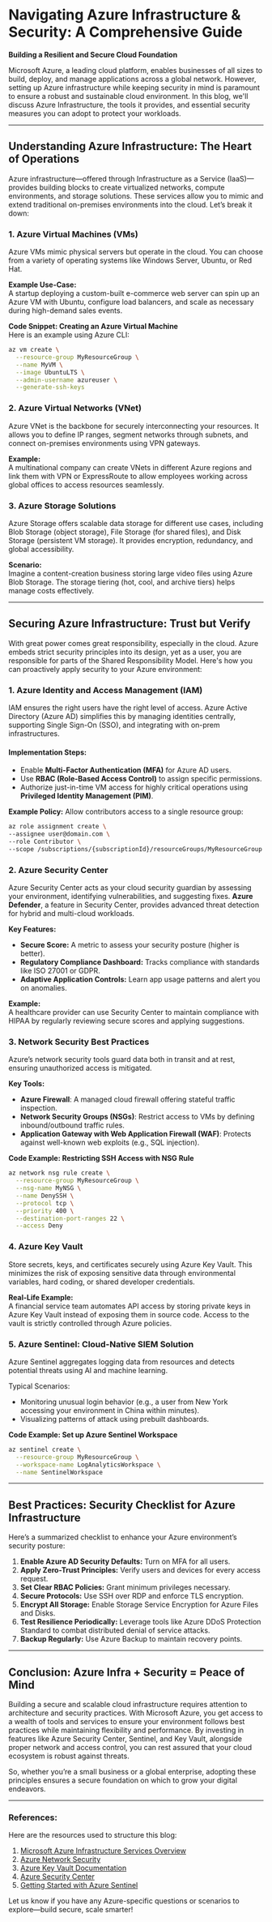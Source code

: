 # Navigating Azure Infrastructure & Security: A Comprehensive Guide  
**Building a Resilient and Secure Cloud Foundation**

Microsoft Azure, a leading cloud platform, enables businesses of all sizes to build, deploy, and manage applications across a global network. However, setting up Azure infrastructure while keeping security in mind is paramount to ensure a robust and sustainable cloud environment. In this blog, we'll discuss Azure Infrastructure, the tools it provides, and essential security measures you can adopt to protect your workloads.

---

## **Understanding Azure Infrastructure: The Heart of Operations**  

Azure infrastructure—offered through Infrastructure as a Service (IaaS)—provides building blocks to create virtualized networks, compute environments, and storage solutions. These services allow you to mimic and extend traditional on-premises environments into the cloud. Let’s break it down:  

### **1. Azure Virtual Machines (VMs)**  
Azure VMs mimic physical servers but operate in the cloud. You can choose from a variety of operating systems like Windows Server, Ubuntu, or Red Hat.  

**Example Use-Case:**  
A startup deploying a custom-built e-commerce web server can spin up an Azure VM with Ubuntu, configure load balancers, and scale as necessary during high-demand sales events.  

**Code Snippet: Creating an Azure Virtual Machine**  
Here is an example using Azure CLI:  
```bash
az vm create \
  --resource-group MyResourceGroup \
  --name MyVM \
  --image UbuntuLTS \
  --admin-username azureuser \
  --generate-ssh-keys
```

### **2. Azure Virtual Networks (VNet)**  
Azure VNet is the backbone for securely interconnecting your resources. It allows you to define IP ranges, segment networks through subnets, and connect on-premises environments using VPN gateways.  

**Example:**  
A multinational company can create VNets in different Azure regions and link them with VPN or ExpressRoute to allow employees working across global offices to access resources seamlessly.  

### **3. Azure Storage Solutions**  
Azure Storage offers scalable data storage for different use cases, including Blob Storage (object storage), File Storage (for shared files), and Disk Storage (persistent VM storage). It provides encryption, redundancy, and global accessibility.  

**Scenario:**  
Imagine a content-creation business storing large video files using Azure Blob Storage. The storage tiering (hot, cool, and archive tiers) helps manage costs effectively.  

---

## **Securing Azure Infrastructure: Trust but Verify**  

With great power comes great responsibility, especially in the cloud. Azure embeds strict security principles into its design, yet as a user, you are responsible for parts of the Shared Responsibility Model. Here's how you can proactively apply security to your Azure environment:  

### **1. Azure Identity and Access Management (IAM)**  
IAM ensures the right users have the right level of access. Azure Active Directory (Azure AD) simplifies this by managing identities centrally, supporting Single Sign-On (SSO), and integrating with on-prem infrastructures.  

#### **Implementation Steps:**  
- Enable **Multi-Factor Authentication (MFA)** for Azure AD users.  
- Use **RBAC (Role-Based Access Control)** to assign specific permissions.  
- Authorize just-in-time VM access for highly critical operations using **Privileged Identity Management (PIM)**.  

**Example Policy:** Allow contributors access to a single resource group:  
```bash
az role assignment create \
--assignee user@domain.com \
--role Contributor \
--scope /subscriptions/{subscriptionId}/resourceGroups/MyResourceGroup
```

### **2. Azure Security Center**  
Azure Security Center acts as your cloud security guardian by assessing your environment, identifying vulnerabilities, and suggesting fixes. **Azure Defender**, a feature in Security Center, provides advanced threat detection for hybrid and multi-cloud workloads.

**Key Features:**  
- **Secure Score:** A metric to assess your security posture (higher is better).  
- **Regulatory Compliance Dashboard:** Tracks compliance with standards like ISO 27001 or GDPR.  
- **Adaptive Application Controls:** Learn app usage patterns and alert you on anomalies.  

**Example:**  
A healthcare provider can use Security Center to maintain compliance with HIPAA by regularly reviewing secure scores and applying suggestions.  

### **3. Network Security Best Practices**  
Azure’s network security tools guard data both in transit and at rest, ensuring unauthorized access is mitigated.

**Key Tools:**  
- **Azure Firewall**: A managed cloud firewall offering stateful traffic inspection.  
- **Network Security Groups (NSGs)**: Restrict access to VMs by defining inbound/outbound traffic rules.  
- **Application Gateway with Web Application Firewall (WAF)**: Protects against well-known web exploits (e.g., SQL injection).  

**Code Example: Restricting SSH Access with NSG Rule**  
```bash
az network nsg rule create \
  --resource-group MyResourceGroup \
  --nsg-name MyNSG \
  --name DenySSH \
  --protocol tcp \
  --priority 400 \
  --destination-port-ranges 22 \
  --access Deny
```

### **4. Azure Key Vault**  
Store secrets, keys, and certificates securely using Azure Key Vault. This minimizes the risk of exposing sensitive data through environmental variables, hard coding, or shared developer credentials.  

**Real-Life Example:**  
A financial service team automates API access by storing private keys in Azure Key Vault instead of exposing them in source code. Access to the vault is strictly controlled through Azure policies.  

### **5. Azure Sentinel: Cloud-Native SIEM Solution**  
Azure Sentinel aggregates logging data from resources and detects potential threats using AI and machine learning.  

Typical Scenarios:  
- Monitoring unusual login behavior (e.g., a user from New York accessing your environment in China within minutes).  
- Visualizing patterns of attack using prebuilt dashboards.  

**Code Example: Set up Azure Sentinel Workspace**  
```bash
az sentinel create \
  --resource-group MyResourceGroup \
  --workspace-name LogAnalyticsWorkspace \
  --name SentinelWorkspace
```

---

## **Best Practices: Security Checklist for Azure Infrastructure**  

Here’s a summarized checklist to enhance your Azure environment’s security posture:  

1. **Enable Azure AD Security Defaults:** Turn on MFA for all users.  
2. **Apply Zero-Trust Principles:** Verify users and devices for every access request.  
3. **Set Clear RBAC Policies:** Grant minimum privileges necessary.  
4. **Secure Protocols:** Use SSH over RDP and enforce TLS encryption.  
5. **Encrypt All Storage:** Enable Storage Service Encryption for Azure Files and Disks.  
6. **Test Resilience Periodically:** Leverage tools like Azure DDoS Protection Standard to combat distributed denial of service attacks.  
7. **Backup Regularly:** Use Azure Backup to maintain recovery points.  

---

## **Conclusion: Azure Infra + Security = Peace of Mind**

Building a secure and scalable cloud infrastructure requires attention to architecture and security practices. With Microsoft Azure, you get access to a wealth of tools and services to ensure your environment follows best practices while maintaining flexibility and performance. By investing in features like Azure Security Center, Sentinel, and Key Vault, alongside proper network and access control, you can rest assured that your cloud ecosystem is robust against threats.  

So, whether you’re a small business or a global enterprise, adopting these principles ensures a secure foundation on which to grow your digital endeavors.  

---

### **References:**  
Here are the resources used to structure this blog:  
1. [Microsoft Azure Infrastructure Services Overview](https://learn.microsoft.com/en-us/azure/virtual-machines/)  
2. [Azure Network Security](https://learn.microsoft.com/en-us/azure/network-security/network-security-overview)  
3. [Azure Key Vault Documentation](https://learn.microsoft.com/en-us/azure/key-vault/)  
4. [Azure Security Center](https://learn.microsoft.com/en-us/azure/security-center/)  
5. [Getting Started with Azure Sentinel](https://learn.microsoft.com/en-us/azure/sentinel/)  

Let us know if you have any Azure-specific questions or scenarios to explore—build secure, scale smarter!